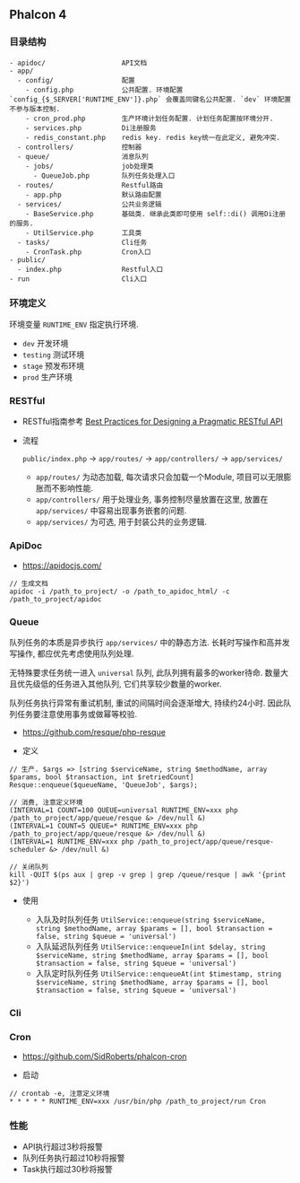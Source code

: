 ## Phalcon 4

### 目录结构

```
- apidoc/                   API文档
- app/
  - config/                 配置
    - config.php            公共配置. 环境配置 `config_{$_SERVER['RUNTIME_ENV']}.php` 会覆盖同键名公共配置. `dev` 环境配置不参与版本控制.
    - cron_prod.php         生产环境计划任务配置. 计划任务配置按环境分开.
    - services.php          Di注册服务
    - redis_constant.php    redis key. redis key统一在此定义, 避免冲突. 
  - controllers/            控制器
  - queue/                  消息队列
    - jobs/                 job处理类
      - QueueJob.php        队列任务处理入口
  - routes/                 Restful路由
    - app.php               默认路由配置
  - services/               公共业务逻辑
    - BaseService.php       基础类. 继承此类即可使用 self::di() 调用Di注册的服务.
    - UtilService.php       工具类
  - tasks/                  Cli任务
    - CronTask.php          Cron入口
- public/
  - index.php               Restful入口
- run                       Cli入口
```

### 环境定义

  环境变量 `RUNTIME_ENV` 指定执行环境.
  
  - `dev`       开发环境
  - `testing`   测试环境
  - `stage`     预发布环境
  - `prod`      生产环境

### RESTful

- RESTful指南参考 <a href="https://www.vinaysahni.com/best-practices-for-a-pragmatic-restful-api" target="_blank">Best Practices for Designing a Pragmatic RESTful API</a>

- 流程
  
  `public/index.php` -> `app/routes/` -> `app/controllers/` -> `app/services/`
  
  - `app/routes/` 为动态加载, 每次请求只会加载一个Module, 项目可以无限膨胀而不影响性能.
  - `app/controllers/` 用于处理业务, 事务控制尽量放置在这里, 放置在 `app/services/` 中容易出现事务嵌套的问题.
  - `app/services/` 为可选, 用于封装公共的业务逻辑.

### ApiDoc

- https://apidocjs.com/

```
// 生成文档
apidoc -i /path_to_project/ -o /path_to_apidoc_html/ -c /path_to_project/apidoc
```

### Queue

队列任务的本质是异步执行 `app/services/` 中的静态方法. 长耗时写操作和高并发写操作, 都应优先考虑使用队列处理. 

无特殊要求任务统一进入 `universal` 队列, 此队列拥有最多的worker待命. 数量大且优先级低的任务进入其他队列, 它们共享较少数量的worker.

队列任务执行异常有重试机制, 重试的间隔时间会逐渐增大, 持续约24小时. 因此队列任务要注意使用事务或做幂等校验.

- https://github.com/resque/php-resque

- 定义

```
// 生产. $args => [string $serviceName, string $methodName, array $params, bool $transaction, int $retriedCount]
Resque::enqueue($queueName, 'QueueJob', $args);

// 消费, 注意定义环境
(INTERVAL=1 COUNT=100 QUEUE=universal RUNTIME_ENV=xxx php /path_to_project/app/queue/resque &> /dev/null &)
(INTERVAL=1 COUNT=5 QUEUE=* RUNTIME_ENV=xxx php /path_to_project/app/queue/resque &> /dev/null &)
(INTERVAL=1 RUNTIME_ENV=xxx php /path_to_project/app/queue/resque-scheduler &> /dev/null &)

// 关闭队列
kill -QUIT $(ps aux | grep -v grep | grep /queue/resque | awk '{print $2}')
```

- 使用

  - 入队及时队列任务 `UtilService::enqueue(string $serviceName, string $methodName, array $params = [], bool $transaction = false, string $queue = 'universal')`
  - 入队延迟队列任务 `UtilService::enqueueIn(int $delay, string $serviceName, string $methodName, array $params = [], bool $transaction = false, string $queue = 'universal')`
  - 入队定时队列任务 `UtilService::enqueueAt(int $timestamp, string $serviceName, string $methodName, array $params = [], bool $transaction = false, string $queue = 'universal')`

### Cli

### Cron

- https://github.com/SidRoberts/phalcon-cron

- 启动

```
// crontab -e, 注意定义环境
* * * * * RUNTIME_ENV=xxx /usr/bin/php /path_to_project/run Cron
```

### 性能

- API执行超过3秒将报警
- 队列任务执行超过10秒将报警
- Task执行超过30秒将报警
